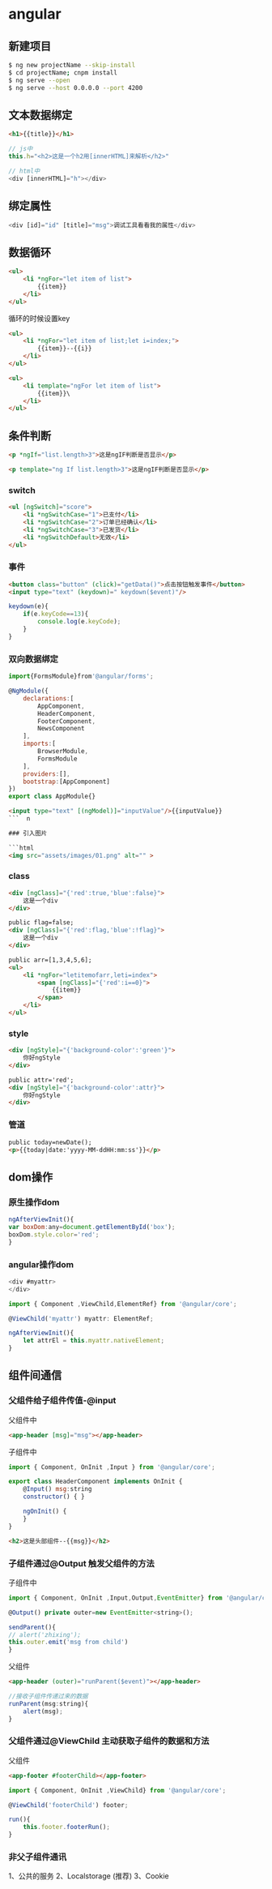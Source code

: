# angular

## 新建项目

```sh
$ ng new projectName --skip-install
$ cd projectName; cnpm install
$ ng serve --open
$ ng serve --host 0.0.0.0 --port 4200
```



## 文本数据绑定

```html
<h1>{{title}}</h1>
```

```js
// js中
this.h="<h2>这是一个h2用[innerHTML]来解析</h2>"

// html中
<div [innerHTML]="h"></div>
```

## 绑定属性

```js
<div [id]="id" [title]="msg">调试工具看看我的属性</div>
```

## 数据循环

```html
<ul>
    <li *ngFor="let item of list">
        {{item}}
    </li>
</ul>
```

循环的时候设置key

```html
<ul>
    <li *ngFor="let item of list;let i=index;">
        {{item}}--{{i}}
    </li>
</ul>
```

```html
<ul>
    <li template="ngFor let item of list">
        {{item}}\
    </li>
</ul>
```

## 条件判断

```html
<p *ngIf="list.length>3">这是ngIF判断是否显示</p>
```

```html
<p template="ng If list.length>3">这是ngIF判断是否显示</p>
```

### switch

```html
<ul [ngSwitch]="score">
    <li *ngSwitchCase="1">已支付</li>
    <li *ngSwitchCase="2">订单已经确认</li>
    <li *ngSwitchCase="3">已发货</li>
    <li *ngSwitchDefault>无效</li>
</ul>
```

### 事件

```html
<button class="button" (click)="getData()">点击按钮触发事件</button>
<input type="text" (keydown)=" keydown($event)"/>
```

```js
keydown(e){
    if(e.keyCode==13){
        console.log(e.keyCode);
    }
}
```

### 双向数据绑定

```js
import{FormsModule}from'@angular/forms';

@NgModule({
    declarations:[
        AppComponent,
        HeaderComponent,
        FooterComponent,
        NewsComponent
    ],
    imports:[
        BrowserModule,
        FormsModule
    ],
    providers:[],
    bootstrap:[AppComponent]
})
export class AppModule{}
```

```html
<input type="text" [(ngModel)]="inputValue"/>{{inputValue}}
​```  n

### 引入图片

​```html
<img src="assets/images/01.png" alt="" >
```

### class

```html
<div [ngClass]="{'red':true,'blue':false}">
    这是一个div
</div>

public flag=false;
<div [ngClass]="{'red':flag,'blue':!flag}">
    这是一个div
</div>

public arr=[1,3,4,5,6];
<ul>
    <li *ngFor="letitemofarr,leti=index">
        <span [ngClass]="{'red':i==0}">
            {{item}}
        </span>
    </li>
</ul>
```

### style

```html
<div [ngStyle]="{'background-color':'green'}">
    你好ngStyle
</div>

public attr='red';
<div [ngStyle]="{'background-color':attr}">
    你好ngStyle
</div>
```

### 管道

```html
public today=newDate();
<p>{{today|date:'yyyy-MM-ddHH:mm:ss'}}</p>
```

## dom操作

### 原生操作dom

```js
ngAfterViewInit(){
var boxDom:any=document.getElementById('box');
boxDom.style.color='red';
}
```

### angular操作dom

```js
<div #myattr>
</div>
```

```js
import { Component ,ViewChild,ElementRef} from '@angular/core';

@ViewChild('myattr') myattr: ElementRef;

ngAfterViewInit(){
    let attrEl = this.myattr.nativeElement;
}
```

## 组件间通信

### 父组件给子组件传值-@input

父组件中

```html
<app-header [msg]="msg"></app-header>
```

子组件中

```js
import { Component, OnInit ,Input } from '@angular/core';

export class HeaderComponent implements OnInit {
    @Input() msg:string
    constructor() { }

    ngOnInit() {
    }
}
```

```html
<h2>这是头部组件--{{msg}}</h2>
```

### 子组件通过@Output 触发父组件的方法

子组件中

```js
import { Component, OnInit ,Input,Output,EventEmitter} from '@angular/core';

@Output() private outer=new EventEmitter<string>();

sendParent(){
// alert('zhixing');
this.outer.emit('msg from child')
}
```

父组件

```html
<app-header (outer)="runParent($event)"></app-header>
```

```js
//接收子组件传递过来的数据
runParent(msg:string){
    alert(msg);
}
```

### 父组件通过@ViewChild 主动获取子组件的数据和方法

父组件

```html
<app-footer #footerChild></app-footer>
```

```js
import { Component, OnInit ,ViewChild} from '@angular/core';

@ViewChild('footerChild') footer;

run(){
    this.footer.footerRun();
}
```

### 非父子组件通讯

1、公共的服务
2、Localstorage (推荐)
3、Cookie